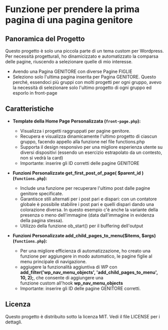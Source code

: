 # Funzione per prendere la prima pagina di una pagina genitore

## Panoramica del Progetto
Questo progetto è solo una piccola parte di un tema custom per Wordpress.
Per necessità progetturali, ho dinamicizzato e automatizzato la comparsa delle pagine, riuscendo a selezionare quelle di mio interesse.
 - Avendo una Pagina GENITORE con diverse Pagine FIGLIE
 - Seleziono solo l'ultima pagina inserita per Pagina GENITORE.
   Questo perché, essendoci più gruppi con molti progetti per ogni gruppo, avevo la necessità di selezionare solo l'ultimo progetto di ogni gruppo ed esporlo in     front-page

## Caratteristiche
- **Template della Home Page Personalizzata (`front-page.php`):**
  - Visualizza i progetti raggruppati per pagine genitore.
  - Recupera e visualizza dinamicamente l'ultimo progetto di ciascun gruppo, facendo appello alla funzione nel file functions.php
  - Supporta il design responsivo per una migliore esperienza utente su diversi dispositivi (essendo un esercizio estrapolato da un contesto, non si vedrà la card)
  - Importante: inserire gli ID corretti delle pagine GENITORE

- **Funzioni Personalizzate get_first_post_of_page( $parent_id ) (`functions.php`):**
  - Include una funzione per recuperare l'ultimo post dalle pagine genitore specificate.
  - Garantisce stili alternati per i post pari e dispari: con un contatore globale è possibile stabilire i post pari e quelli dispari dando una colorazione diversa.      In questo esempio c'è anche la variante della presenza o meno dell'immagine (data dall'immagine in evidenza della pagina stessa).
  - Utilizzo della funzione ob_start() per il buffering dell'output
    
- **Funzioni Personalizzate add_child_pages_to_menu($items, $args) (`functions.php`):**
  - Per una migliore efficienza di automatizzazione, ho creato una funzione per aggiungere in modo automatico, le pagine figlie al menu principale di navigazione.
  - aggiugere la funzionalità aggiuntiva di WP con **add_filter('wp_nav_menu_objects', 'add_child_pages_to_menu', 10, 2);**, che consente di aggiungere una       
    funzione custom all'hook **wp_nav_menu_objects**
  - Importante: inserire gli ID delle pagine GENITORE corretti.

## Licenza
Questo progetto è distribuito sotto la licenza MIT. Vedi il file LICENSE per i dettagli.
